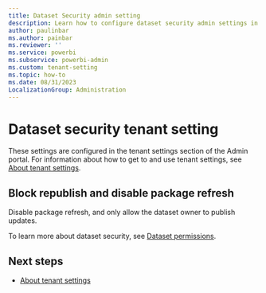 ```yaml
---
title: Dataset Security admin setting
description: Learn how to configure dataset security admin settings in Fabric.
author: paulinbar
ms.author: painbar
ms.reviewer: ''
ms.service: powerbi
ms.subservice: powerbi-admin
ms.custom: tenant-setting
ms.topic: how-to
ms.date: 08/31/2023
LocalizationGroup: Administration
---
```


# Dataset security tenant setting

These settings are configured in the tenant settings section of the Admin portal. For information about how to get to and use tenant settings, see [About tenant settings](/power-bi/admin/service-admin-portal-about-tenant-settings).

## Block republish and disable package refresh

Disable package refresh, and only allow the dataset owner to publish updates.

To learn more about dataset security, see [Dataset permissions](/power-bi/connect-data/service-datasets-permissions).

## Next steps

* [About tenant settings](/power-bi/admin/service-admin-portal-about-tenant-settings)